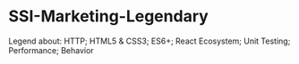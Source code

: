 # SSI-Marketing-Legendary
Legend about: HTTP; HTML5 &amp; CSS3; ES6+; React Ecosystem; Unit Testing; Performance; Behavior
